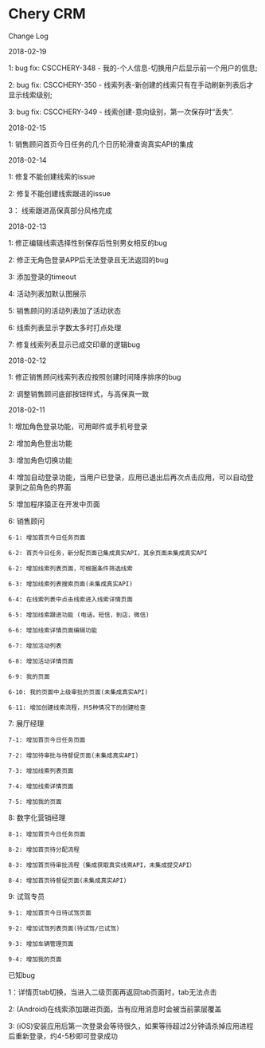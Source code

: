 # Chery CRM

Change Log

2018-02-19

1: bug fix: CSCCHERY-348 - 我的-个人信息-切换用户后显示前一个用户的信息;

2: bug fix: CSCCHERY-350 - 线索列表-新创建的线索只有在手动刷新列表后才显示线索级别; 

3: bug fix: CSCCHERY-349 - 线索创建-意向级别，第一次保存时“丢失”.

2018-02-15

1: 销售顾问首页今日任务的几个日历轮滑查询真实API的集成

2018-02-14

1: 修复不能创建线索的issue

2: 修复不能创建线索跟进的issue

3： 线索跟进高保真部分风格完成

2018-02-13

1: 修正编辑线索选择性别保存后性别男女相反的bug

2: 修正无角色登录APP后无法登录且无法返回的bug

3: 添加登录的timeout

4: 活动列表加默认图展示

5: 销售顾问的活动列表加了活动状态

6: 线索列表显示字数太多时打点处理

7: 修复线索列表显示已成交印章的逻辑bug

2018-02-12

1: 修正销售顾问线索列表应按照创建时间降序排序的bug

2: 调整销售顾问底部按钮样式，与高保真一致


2018-02-11

1: 增加角色登录功能，可用邮件或手机号登录

2: 增加角色登出功能

3: 增加角色切换功能

4: 增加自动登录功能，当用户已登录，应用已退出后再次点击应用，可以自动登录到之前角色的界面

5: 增加程序猿正在开发中页面

6: 销售顾问

	6-1: 增加首页今日任务页面

	6-2: 首页今日任务，新分配页面已集成真实API，其余页面未集成真实API

	6-2: 增加线索列表页面，可根据条件筛选线索

	6-3: 增加线索列表搜索页面(未集成真实API)

	6-4: 在线索列表中点击线索进入线索详情页面

	6-5: 增加线索跟进功能 (电话，短信，到店，微信)

	6-6: 增加线索详情页面编辑功能

	6-7: 增加活动列表

	6-8: 增加活动详情页面

	6-9: 我的页面

	6-10: 我的页面中上级审批的页面(未集成真实API)

	6-11: 增加创建线索流程，共5种情况下的创建检查

7: 展厅经理

	7-1: 增加首页今日任务页面

	7-2: 增加待审批与待督促页面(未集成真实API)

	7-3: 增加线索列表页面

	7-4: 增加线索详情页面

	7-5: 增加我的页面

8: 数字化营销经理

	8-1: 增加首页今日任务页面

	8-2: 增加首页待分配流程

	8-3: 增加首页待审批流程（集成获取真实线索API，未集成提交API）

	8-4: 增加首页待督促页面(未集成真实API)

9: 试驾专员

	9-1: 增加首页今日待试驾页面

	9-2: 增加试驾列表页面(待试驾/已试驾)

	9-3: 增加车辆管理页面

	9-4: 增加我的页面

已知bug

1：详情页tab切换，当进入二级页面再返回tab页面时，tab无法点击

2: (Android)在线索添加跟进页面，当有应用消息时会被当前蒙层覆盖

3: (iOS)安装应用后第一次登录会等待很久，如果等待超过2分钟请杀掉应用进程后重新登录，约4-5秒即可登录成功
